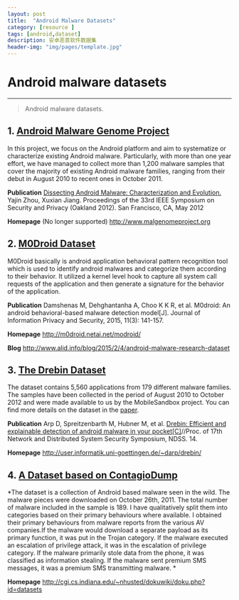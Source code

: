 ```yaml
---
layout: post
title:  "Android Malware Datasets"
category: [resource ]
tags: [android,dataset]
description: 安卓恶意软件数据集
header-img: "img/pages/template.jpg"
---
```




# Android malware datasets
----
> Android malware datasets.
> 

## 1. [Android Malware Genome Project](http://www.malgenomeproject.org/)

In this project, we focus on the Android platform and aim to systematize or characterize existing Android malware. Particularly, with more than one year effort, we have managed to collect more than 1,200 malware samples that cover the majority of existing Android malware families, ranging from their debut in August 2010 to recent ones in October 2011.

**Publication**
[Dissecting Android Malware: Characterization and Evolution.](http://ieeexplore.ieee.org/xpls/abs_all.jsp?arnumber=6234407&tag=1)
Yajin Zhou, Xuxian Jiang.
Proceedings of the 33rd IEEE Symposium on Security and Privacy (Oakland 2012). 
San Francisco, CA, May 2012  

**Homepage** (No longer supported)
http://www.malgenomeproject.org

## 2. [M0Droid Dataset](http://m0droid.netai.net/modroid/)

M0Droid basically is android application behavioral pattern recognition tool which is used to identify android malwares and categorize them according to their behavior. It utilized a kernel level hook to capture all system call requests of the application and then generate a signature for the behavior of the application. 

**Publication**
Damshenas M, Dehghantanha A, Choo K K R, et al. M0droid: An android behavioral-based malware detection model[J]. Journal of Information Privacy and Security, 2015, 11(3): 141-157.

**Homepage**
http://m0droid.netai.net/modroid/

**Blog**
http://www.alid.info/blog/2015/2/4/android-malware-research-dataset

## 3. [The Drebin Dataset ](http://user.informatik.uni-goettingen.de/~darp/drebin/)

The dataset contains 5,560 applications from 179 different malware families. The samples have been collected in the period of August 2010 to October 2012 and were made available to us by the MobileSandbox project. You can find more details on the dataset in the [paper](http://filepool.informatik.uni-goettingen.de/publication/sec//2014-ndss.pdf).

**Publication** 
Arp D, Spreitzenbarth M, Hubner M, et al. [Drebin: Efficient and explainable detection of android malware in your pocket[C]](http://filepool.informatik.uni-goettingen.de/publication/sec//2014-ndss.pdf)//Proc. of 17th Network and Distributed System Security Symposium, NDSS. 14.

**Homepage**
http://user.informatik.uni-goettingen.de/~darp/drebin/

## 4. [A Dataset based on ContagioDump](http://cgi.cs.indiana.edu/~nhusted/dokuwiki/doku.php?id=datasets)

*The dataset is a collection of Android based malware seen in the wild. The malware pieces were downloaded on October 26th, 2011. The total number of malware included in the sample is 189. I have qualitatively split them into categories based on their primary behaviours where available. I obtained their primary behaviours from malware reports from the various AV companies.If the malware would download a separate payload as its primary function, it was put in the Trojan category. If the malware executed an escalation of privilege attack, it was in the escalation of privilege category. If the malware primarily stole data from the phone, it was classified as information stealing. If the malware sent premium SMS messages, it was a premium SMS transmitting malware. *

**Homepage**
http://cgi.cs.indiana.edu/~nhusted/dokuwiki/doku.php?id=datasets
